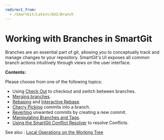 ```yaml
---
redirect_from:
  - /SmartGit/Latest/GUI/Branch
---
```

# Working with Branches in SmartGit

Branches are an essential part of git, allowing you to conceptually track and manage changes to your repository. SmartGit's UI exposes all common branch actions intuitively through views on the user interface.

**Contents:**

Please choose from one of the following topics:

- Using [Check Out](Check-Out.md) to checkout and switch between branches.
- [Merging branches](Merge.md).
- [Rebasing](Rebase.md) and [Interactive Rebase](Rebase-Interactive.md).
- [Cherry Picking](Cherry-Pick.md) commits into a branch.
- [Reverting](Revert.md) unwanted commits by creating a new commit.
- [Manipulating Branches and Tags](Manipulating-branches-tags.md).
- [Using the SmartGit Conflict Resolver](Conflict-Solver.md) to resolve Conflicts.

See also : [Local Operations on the Working Tree](../Local-Operations-on-the-Working-Tree.md)

